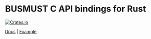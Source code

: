 # BUSMUST C API bindings for Rust

[![Crates.io][crates-badge]][crates-url]

[crates-badge]: https://img.shields.io/crates/v/busmust.svg
[crates-url]: https://crates.io/crates/busmust

[Docs](https://docs.rs/busmust/latest/busmust) |
[Example](https://github.com/madprogrammer/busmust-rs/blob/master/busmust/examples/demo.rs)